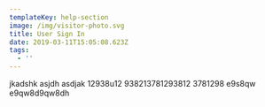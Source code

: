 ```yaml
---
templateKey: help-section
image: /img/visitor-photo.svg
title: User Sign In
date: 2019-03-11T15:05:08.623Z
tags:
  - ''
---
```

jkadshk asjdh asdjak 12938u12 938213781293812 3781298 e9s8qw e9qw8d9qw8dh
